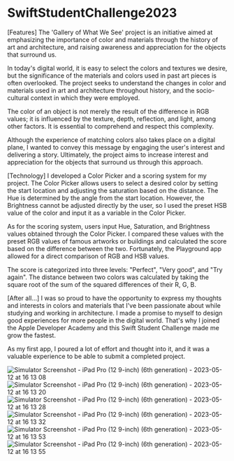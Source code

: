 # SwiftStudentChallenge2023

 [Features]
 The 'Gallery of What We See' project is an initiative aimed at emphasizing the importance of color and materials through the history of art and architecture, and raising awareness and appreciation for the objects that surround us.

 In today's digital world, it is easy to select the colors and textures we desire, but the significance of the materials and colors used in past art pieces is often overlooked. The project seeks to understand the changes in color and materials used in art and architecture throughout history, and the socio-cultural context in which they were employed. 

 The color of an object is not merely the result of the difference in RGB values; it is influenced by the texture, depth, reflection, and light, among other factors. It is essential to comprehend and respect this complexity. 

 Although the experience of matching colors also takes place on a digital plane, I wanted to convey this message by engaging the user's interest and delivering a story. Ultimately, the project aims to increase interest and appreciation for the objects that surround us through this approach. 


[Technology] 
 I developed a Color Picker and a scoring system for my project. The Color Picker allows users to select a desired color by setting the start location and adjusting the saturation based on the distance. The Hue is determined by the angle from the start location. However, the Brightness cannot be adjusted directly by the user, so I used the preset HSB value of the color and input it as a variable in the Color Picker.

 As for the scoring system, users input Hue, Saturation, and Brightness values obtained through the Color Picker. I compared these values with the preset RGB values of famous artworks or buildings and calculated the score based on the difference between the two. Fortunately, the Playground app allowed for a direct comparison of RGB and HSB values. 

 The score is categorized into three levels: "Perfect", "Very good", and "Try again". The distance between two colors was calculated by taking the square root of the sum of the squared differences of their R, G, B.

[After all...]
I was so proud to have the opportunity to express my thoughts and interests in colors and materials that I've been passionate about while studying and working in architecture. I made a promise to myself to design good experiences for more people in the digital world. That's why I joined the Apple Developer Academy and this Swift Student Challenge made me grow the fastest.

As my first app, I poured a lot of effort and thought into it, and it was a valuable experience to be able to submit a completed project.


![Simulator Screenshot - iPad Pro (12 9-inch) (6th generation) - 2023-05-12 at 16 13 08](https://github.com/OreobrO/SwiftStudentChallenge2023/assets/120009346/60391cbe-814d-430d-adbf-3a19f3a3f3b4)
![Simulator Screenshot - iPad Pro (12 9-inch) (6th generation) - 2023-05-12 at 16 13 20](https://github.com/OreobrO/SwiftStudentChallenge2023/assets/120009346/5aaf04c4-7f99-4e8c-9410-f0af717751c8)
![Simulator Screenshot - iPad Pro (12 9-inch) (6th generation) - 2023-05-12 at 16 13 28](https://github.com/OreobrO/SwiftStudentChallenge2023/assets/120009346/c5978481-e7f3-4c75-86f9-653c812d9655)
![Simulator Screenshot - iPad Pro (12 9-inch) (6th generation) - 2023-05-12 at 16 13 32](https://github.com/OreobrO/SwiftStudentChallenge2023/assets/120009346/c98184ee-1657-4d00-b9c6-976ff8527359)
![Simulator Screenshot - iPad Pro (12 9-inch) (6th generation) - 2023-05-12 at 16 13 53](https://github.com/OreobrO/SwiftStudentChallenge2023/assets/120009346/497ab64c-e4e3-4f98-83fa-67ae83c60cfc)
![Simulator Screenshot - iPad Pro (12 9-inch) (6th generation) - 2023-05-12 at 16 13 55](https://github.com/OreobrO/SwiftStudentChallenge2023/assets/120009346/675ccea0-921e-4b50-a373-023687b93fbc)

